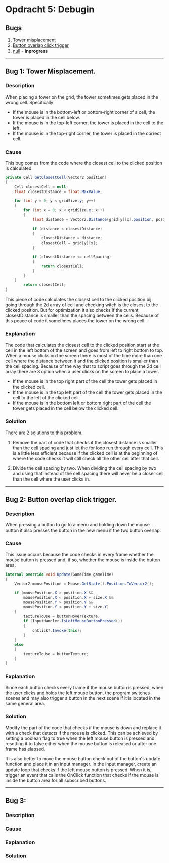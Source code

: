 # Opdracht 5: Debugin

## Bugs

1. [Tower misplacement](#bug-1-tower-misplacement)
2. [Button overlap click trigger](#bug-2-button-overlap-click-trigger)
3. [null](#bug-3) - **Inprogress**

---
   
## Bug 1: Tower Misplacement.

### Description

When placing a tower on the grid, the tower sometimes gets placed in the wrong cell. Specifically:

- If the mouse is in the bottom-left or bottom-right corner of a cell, the tower is placed in the cell below.
- If the mouse is in the top-left corner, the tower is placed in the cell to the left.
- If the mouse is in the top-right corner, the tower is placed in the correct cell.

### Cause

This bug comes from the code where the closest cell to the clicked position is calculated.

```csharp
private Cell GetClosestCell(Vector2 position)
{
    Cell closestCell = null;
    float closestDistance = float.MaxValue;

    for (int y = 0; y < gridSize.y; y++)
    {
        for (int x = 0; x < gridSize.x; x++)
        {
            float distance = Vector2.Distance(grid[y][x].position, position);
            
            if (distance < closestDistance)
            {
                closestDistance = distance;
                closestCell = grid[y][x];
            }

            if (closestDistance <= cellSpacing)
            {
                return closestCell;
            }
        }
    } 
        return closestCell;
}
```

This piece of code calculates the closest cell to the clicked position bij going through the 2d array of cell and
checking witch is the closest to the clicked position.
But for optimization it also checks if the current closestDistance is smaller than the spacing between the cells.
Because of this peace of code it sometimes places the tower on the wrong cell.

### Explanation

The code that calculates the closest cell to the clicked position start at the cell in the left bottom of the screen and
goes from left to right bottom to top.
When a mouse clicks on the screen there is most of the time more than one cell where the distance between it and the
clicked position is smaller than the cell spacing.
Because of the way that to script goes through the 2d cell array there are 3 option when a user clicks on the screen to
place a tower.

- If the mouse is in the top right part of the cell the tower gets placed in the clicked cell.
- If the mouse is in the top left part of the cell the tower gets placed in the cell to the left of the clicked cell.
- If the mouse is in the bottom left or bottom right part of the cell the tower gets placed in the cell below the
  clicked
  cell.

### Solution

There are 2 solutions to this problem.

1. Remove the part of code that checks if the closest distance is smaller than the cell spacing
   and just let the for loop run through every cell.
   This is a little less efficient because if the clicked cell is at the beginning of where the code checks it will
   still check all the other cell after that cell.


2. Divide the cell spacing by two.
   When dividing the cell spacing by two and using that instead of the cell spacing there will never be a closer cell
   than the cell where the user clicks in.

---

## Bug 2: Button overlap click trigger.

### Description

When pressing a button to go to a menu and holding down the mouse button it also presses the button in the new menu if
the two button overlap.

### Cause

This issue occurs because the code checks in every frame whether the mouse button is pressed and, if so, whether the
mouse is inside the button area.

```csharp
internal override void Update(GameTime gameTime)
{
    Vector2 mousePosition = Mouse.GetState().Position.ToVector2();

    if (mousePosition.X > position.X &&
        mousePosition.X < position.X + size.X &&
        mousePosition.Y > position.Y &&
        mousePosition.Y < position.Y + size.Y)
    {
        textureToUse = buttonHoverTexture;
        if (InputHandler.IsLeftMouseButtonPressed())
        {
            onClick?.Invoke(this);
        }
    }
    else
    {
        textureToUse = buttonTexture;
    }
} 
```

### Explanation

Since each button checks every frame if the mouse button is pressed, when the user clicks and holds the left mouse
button, the program switches scenes and may also trigger a button in the next scene if it is located in the same general
area.

### Solution

Modify the part of the code that checks if the mouse is down and replace it with a check that detects if the mouse is
clicked. This can be achieved by setting a boolean flag to true when the left mouse button is pressed and resetting it
to false either when the mouse button is released or after one frame has elapsed.

It is also better to move the mouse button check out of the button's update function and place it in an input manager.
In the input manager, create an update loop that checks if the left mouse button is pressed. When it is, trigger an
event that calls the OnClick function that checks if the mouse is inside the button area for all subscribed buttons.

---

## Bug 3:

### Description

### Cause

### Explanation

### Solution
